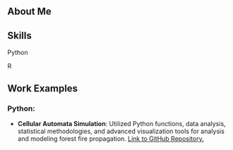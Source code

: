## About Me


## Skills

Python

R

## Work Examples

### Python:
* **Cellular Automata Simulation**: Utilized Python functions, data analysis, statistical methodologies, and advanced visualization tools for analysis and modeling forest fire propagation. [Link to GitHub Repository.](https://github.com/sapir-mardan/CellularAutomataFireModel)


